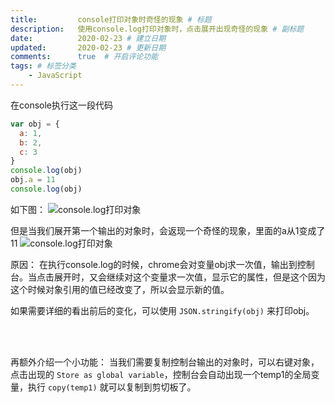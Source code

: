 ```yaml
---
title:         console打印对象时奇怪的现象 # 标题
description:   使用console.log打印对象时，点击展开出现奇怪的现象 # 副标题
date:          2020-02-23 # 建立日期
updated:       2020-02-23 # 更新日期
comments:      true  # 开启评论功能
tags: # 标签分类
    - JavaScript
---
```


在console执行这一段代码
```js
var obj = {
  a: 1,
  b: 2,
  c: 3
}
console.log(obj)
obj.a = 11
console.log(obj)
```

如下图：
<img src="../images/javascript/js_obj_console1.png" title="console.log打印对象" />

但是当我们展开第一个输出的对象时，会返现一个奇怪的现象，里面的a从1变成了11
<img src="../images/javascript/js_obj_console2.png" title="console.log打印对象" />

原因：
在执行console.log的时候，chrome会对变量obj求一次值，输出到控制台。当点击展开时，又会继续对这个变量求一次值，显示它的属性，但是这个因为这个时候对象引用的值已经改变了，所以会显示新的值。

如果需要详细的看出前后的变化，可以使用 `JSON.stringify(obj)` 来打印obj。


<br><br>

再额外介绍一个小功能：
当我们需要复制控制台输出的对象时，可以右键对象，点击出现的 `Store as global variable`，控制台会自动出现一个temp1的全局变量，执行 `copy(temp1)` 就可以复制到剪切板了。